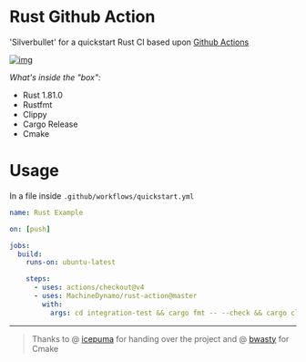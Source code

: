 # Rust Github Action

'Silverbullet' for a quickstart Rust CI based upon [Github Actions](https://developer.github.com/actions/)

[![img](https://img.shields.io/badge/Rust-1.81.0-orange)](https://blog.rust-lang.org/2024/09/05/Rust-1.81.0.html)

*What's inside the "box":*

* Rust 1.81.0
* Rustfmt
* Clippy
* Cargo Release
* Cmake

# Usage

In a file inside `.github/workflows/quickstart.yml`

```yaml
name: Rust Example

on: [push]

jobs:
  build:
    runs-on: ubuntu-latest

    steps:
      - uses: actions/checkout@v4
      - uses: MachineDynamo/rust-action@master
        with:
          args: cd integration-test && cargo fmt -- --check && cargo clippy -- -Dwarnings && cargo test
```

---

> Thanks to @ [icepuma](https://github.com/icepuma) for handing over the project and @ [bwasty](https://github.com/bwasty) for Cmake
